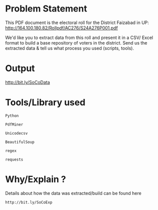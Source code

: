 Problem Statement
==========================

This PDF document is the electoral roll for the District Faizabad in UP: http://164.100.180.82/Rollpdf/AC276/S24A276P001.pdf

We'd like you to extract data from this roll and present it in a CSV/ Excel format to build a base repository of voters in the district. Send us the extracted data & tell us what process you used (scripts, tools).

Output
==========================

http://bit.ly/SoCoData


Tools/Library used
===========================
	Python

	PdfMiner
	
	Unicodecsv
	
	BeautifulSoup
	
	regex
	
	requests

Why/Explain ?
========================
Details about how the data was extracted/build can be found here

	http://bit.ly/SoCoExp